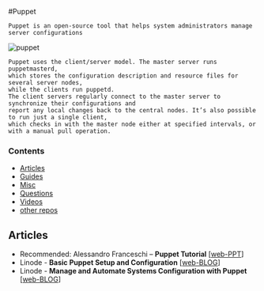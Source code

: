 #Puppet

```
Puppet is an open-source tool that helps system administrators manage server configurations
```
![puppet](https://cloud.githubusercontent.com/assets/3624858/9054617/e9237732-3aa0-11e5-93a9-ca189b6eee01.png)
```
Puppet uses the client/server model. The master server runs puppetmasterd,
which stores the configuration description and resource files for several server nodes,
while the clients run puppetd.
The client servers regularly connect to the master server to synchronize their configurations and 
report any local changes back to the central nodes. It’s also possible to run just a single client,
which checks in with the master node either at specified intervals, or with a manual pull operation.
```
### Contents

* [Articles](#articles)
* [Guides](#guides)
* [Misc](#misc)
* [Questions](#questions)
* [Videos](#videos)
* [other repos](#similar-github-repos)

## Articles

* Recommended: Alessandro Franceschi – **Puppet Tutorial** [[web-PPT][a_sy]]
* Linode - **Basic Puppet Setup and Configuration** [[web-BLOG][a_b1]]
* Linode - **Manage and Automate Systems Configuration with Puppet** [[web-BLOG][a_b2]]



[a_sy]: http://www.example42.com/tutorials/PuppetTutorial/#slide-0
[a_b1]: https://www.linode.com/docs/websites/puppet/basic-puppet-setup-and-configuration
[a_b2]: https://www.linode.com/docs/websites/puppet/manage-and-automate-systems-configuration-with-puppet/
